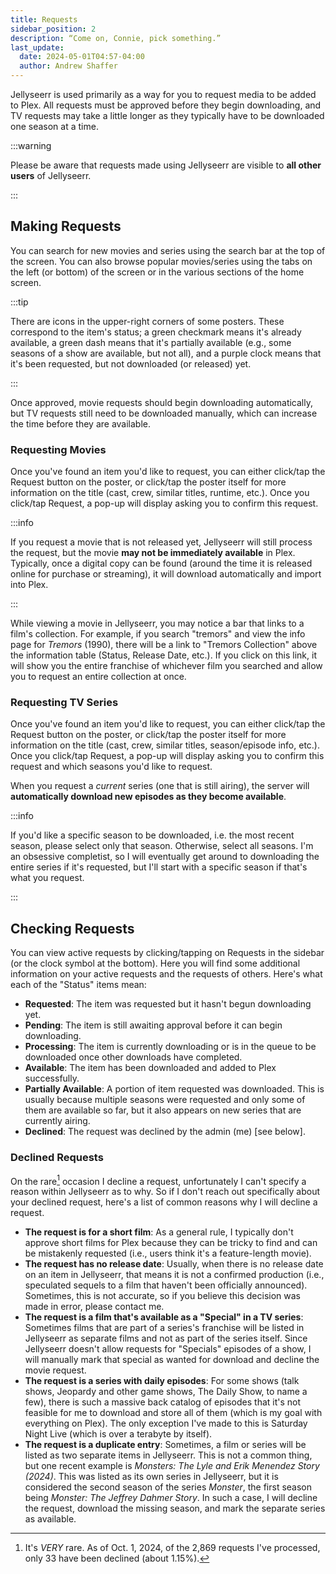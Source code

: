```yaml
---
title: Requests
sidebar_position: 2
description: “Come on, Connie, pick something.”
last_update:
  date: 2024-05-01T04:57-04:00
  author: Andrew Shaffer
---
```


Jellyseerr is used primarily as a way for you to request media to be added to Plex. All requests must be approved before they begin downloading, and TV requests may take a little longer as they typically have to be downloaded one season at a time.

:::warning

Please be aware that requests made using Jellyseerr are visible to **all other users** of Jellyseerr.

:::

## Making Requests

You can search for new movies and series using the search bar at the top of the screen. You can also browse popular movies/series using the tabs on the left (or bottom) of the screen or in the various sections of the home screen.

:::tip

There are icons in the upper-right corners of some posters. These correspond to the item's status; a green checkmark means it's already available, a green dash means that it's partially available (e.g., some seasons of a show are available, but not all), and a purple clock means that it's been requested, but not downloaded (or released) yet.

:::

Once approved, movie requests should begin downloading automatically, but TV requests still need to be downloaded manually, which can increase the time before they are available.

### Requesting Movies

Once you've found an item you'd like to request, you can either click/tap the Request button on the poster, or click/tap the poster itself for more information on the title (cast, crew, similar titles, runtime, etc.). Once you click/tap Request, a pop-up will display asking you to confirm this request.

:::info

If you request a movie that is not released yet, Jellyseerr will still process the request, but the movie **may not be immediately available** in Plex. Typically, once a digital copy can be found (around the time it is released online for purchase or streaming), it will download automatically and import into Plex.

:::

While viewing a movie in Jellyseerr, you may notice a bar that links to a film's collection. For example, if you search "tremors" and view the info page for *Tremors* (1990), there will be a link to "Tremors Collection" above the information table (Status, Release Date, etc.). If you click on this link, it will show you the entire franchise of whichever film you searched and allow you to request an entire collection at once.

### Requesting TV Series

Once you've found an item you'd like to request, you can either click/tap the Request button on the poster, or click/tap the poster itself for more information on the title (cast, crew, similar titles, season/episode info, etc.). Once you click/tap Request, a pop-up will display asking you to confirm this request and which seasons you'd like to request.

When you request a *current* series (one that is still airing), the server will **automatically download new episodes as they become available**.

:::info

If you'd like a specific season to be downloaded, i.e. the most recent season, please select only that season. Otherwise, select all seasons. I'm an obsessive completist, so I will eventually get around to downloading the entire series if it's requested, but I'll start with a specific season if that's what you request.

:::

## Checking Requests

You can view active requests by clicking/tapping on Requests in the sidebar (or the clock symbol at the bottom). Here you will find some additional information on your active requests and the requests of others. Here's what each of the "Status" items mean:

- **Requested**: The item was requested but it hasn't begun downloading yet.
- **Pending**: The item is still awaiting approval before it can begin downloading.
- **Processing**: The item is currently downloading or is in the queue to be downloaded once other downloads have completed.
- **Available**: The item has been downloaded and added to Plex successfully.
- **Partially Available**: A portion of item requested was downloaded. This is usually because multiple seasons were requested and only some of them are available so far, but it also appears on new series that are currently airing.
- **Declined**: The request was declined by the admin (me) [see below].

### Declined Requests

On the rare[^1] occasion I decline a request, unfortunately I can't specify a reason within Jellyseerr as to why. So if I don't reach out specifically about your declined request, here's a list of common reasons why I will decline a request.

- **The request is for a short film**: As a general rule, I typically don't approve short films for Plex because they can be tricky to find and can be mistakenly requested (i.e., users think it's a feature-length movie).
- **The request has no release date**: Usually, when there is no release date on an item in Jellyseerr, that means it is not a confirmed production (i.e., speculated sequels to a film that haven't been officially announced). Sometimes, this is not accurate, so if you believe this decision was made in error, please contact me.
- **The request is a film that's available as a "Special" in a TV series**: Sometimes films that are part of a series's franchise will be listed in Jellyseerr as separate films and not as part of the series itself. Since Jellyseerr doesn't allow requests for "Specials" episodes of a show, I will manually mark that special as wanted for download and decline the movie request.
- **The request is a series with daily episodes**: For some shows (talk shows, Jeopardy and other game shows, The Daily Show, to name a few), there is such a massive back catalog of episodes that it's not feasible for me to download and store all of them (which is my goal with everything on Plex). The only exception I've made to this is Saturday Night Live (which is over a terabyte by itself).
- **The request is a duplicate entry**: Sometimes, a film or series will be listed as two separate items in Jellyseerr. This is not a common thing, but one recent example is *Monsters: The Lyle and Erik Menendez Story (2024)*. This was listed as its own series in Jellyseerr, but it is considered the second season of the series *Monster*, the first season being *Monster: The Jeffrey Dahmer Story*. In such a case, I will decline the request, download the missing season, and mark the separate series as available.

[^1]: It's *VERY* rare. As of Oct. 1, 2024, of the 2,869 requests I've processed, only 33 have been declined (about 1.15%).
